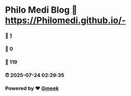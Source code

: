 # Philo Medi Blog :link: https://Philomedi.github.io/- 
### :page_facing_up: [1](https://Philomedi.github.io/-/tag.html) 
### :speech_balloon: 0 
### :hibiscus: 119 
### :alarm_clock: 2025-07-24 02:29:35 
### Powered by :heart: [Gmeek](https://github.com/Meekdai/Gmeek)
